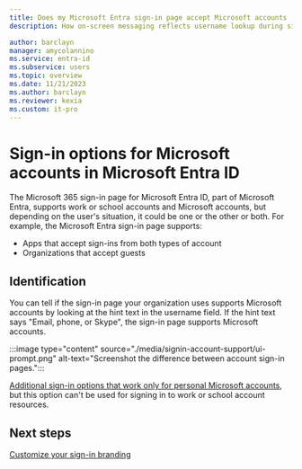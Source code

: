 ```yaml
---
title: Does my Microsoft Entra sign-in page accept Microsoft accounts
description: How on-screen messaging reflects username lookup during sign-in

author: barclayn
manager: amycolannino
ms.service: entra-id
ms.subservice: users
ms.topic: overview
ms.date: 11/21/2023
ms.author: barclayn
ms.reviewer: kexia
ms.custom: it-pro
---
```


# Sign-in options for Microsoft accounts in Microsoft Entra ID

The Microsoft 365 sign-in page for Microsoft Entra ID, part of Microsoft Entra, supports work or school accounts and Microsoft accounts, but depending on the user's situation, it could be one or the other or both. For example, the Microsoft Entra sign-in page supports:

* Apps that accept sign-ins from both types of account
* Organizations that accept guests

## Identification
You can tell if the sign-in page your organization uses supports Microsoft accounts by looking at the hint text in the username field. If the hint text says "Email, phone, or Skype", the sign-in page supports Microsoft accounts.

:::image type="content" source="./media/signin-account-support/ui-prompt.png" alt-text="Screenshot the difference between account sign-in pages.":::

[Additional sign-in options that work only for personal Microsoft accounts](https://azure.microsoft.com/updates/microsoft-account-signin-options/), but this option can't be used for signing in to work or school account resources.

## Next steps

[Customize your sign-in branding](~/fundamentals/add-custom-domain.md)
